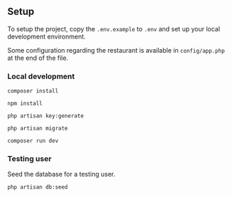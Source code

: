 ## Setup

To setup the project, copy the `.env.example` to `.env` and set up your local development environment.

Some configuration regarding the restaurant is available in `config/app.php` at the end of the file.

### Local development

`composer install`

`npm install`

`php artisan key:generate`

`php artisan migrate`

`composer run dev`

### Testing user
Seed the database for a testing user.

`php artisan db:seed`
